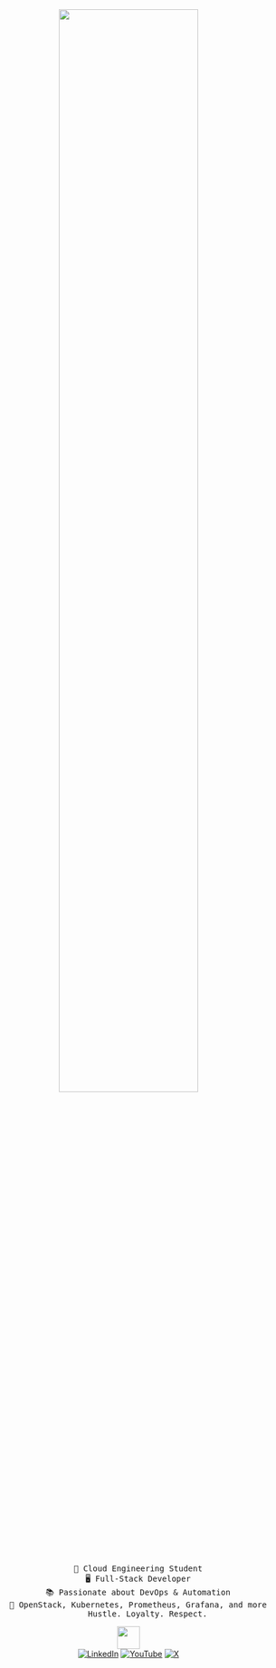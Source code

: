 <div align="center">
  <!-- Poster Image -->

  
  <!-- Typing Animation Text -->
  <img src="https://readme-typing-svg.demolab.com?font=Inconsolata&weight=500&size=50&duration=4000&pause=300&color=A7A459&center=true&vCenter=true&multiline=true&repeat=false&random=false&width=1300&height=140&lines=Hello+there;I'm+Hamoda%2C+a+Cloud+Engineering+student" width="70%" />
  
  <br>
  
  <!-- Brief Text Description -->
  <pre>
    💼 Cloud Engineering Student
    🖥️ Full-Stack Developer
    📚 Passionate about DevOps & Automation
    🔧 OpenStack, Kubernetes, Prometheus, Grafana, and more
        Hustle. Loyalty. Respect.
</pre>

  <!-- Small gif for fun -->
  <img src="https://raw.githubusercontent.com/innng/innng/master/assets/kyubey.gif" height="40" />
  
  <br>
  
  <!-- Social Links -->
  <div align="center">
    <a href="http://linkedin.com/in/khelifimohamed"><img src="https://img.shields.io/badge/linkedin-0a66c2" alt="LinkedIn" /></a>
    <a href="https://www.youtube.com/@Hamodeestuff"><img src="https://img.shields.io/badge/youtube-6364ff" alt="YouTube" /></a>
    <a href="https://x.com/hamodistuff"><img src="https://img.shields.io/badge/x-ff66ab" alt="X" /></a>
  </div>
</div>

<!-- Values Text -->
